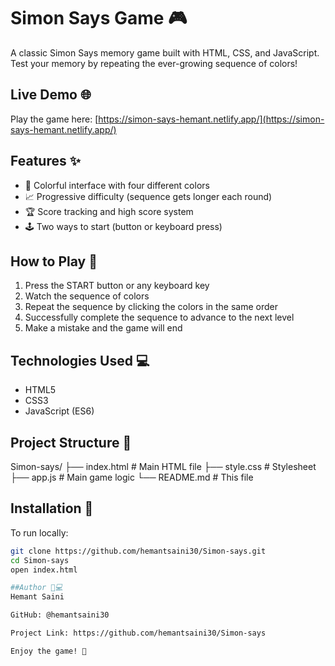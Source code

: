 # Simon Says Game 🎮

A classic Simon Says memory game built with HTML, CSS, and JavaScript. Test your memory by repeating the ever-growing sequence of colors!

## Live Demo 🌐

Play the game here: [https://simon-says-hemant.netlify.app/](https://simon-says-hemant.netlify.app/)

## Features ✨

- 🎨 Colorful interface with four different colors
- 📈 Progressive difficulty (sequence gets longer each round)
- 🏆 Score tracking and high score system
- 🕹️ Two ways to start (button or keyboard press)

## How to Play 🎲

1. Press the START button or any keyboard key
2. Watch the sequence of colors
3. Repeat the sequence by clicking the colors in the same order
4. Successfully complete the sequence to advance to the next level
5. Make a mistake and the game will end

## Technologies Used 💻

- HTML5
- CSS3
- JavaScript (ES6)

## Project Structure 📂

Simon-says/
├── index.html   # Main HTML file
├── style.css    # Stylesheet
├── app.js       # Main game logic
└── README.md    # This file

## Installation 💾

To run locally:

```bash
git clone https://github.com/hemantsaini30/Simon-says.git
cd Simon-says
open index.html

##Author 👨💻
Hemant Saini

GitHub: @hemantsaini30

Project Link: https://github.com/hemantsaini30/Simon-says

Enjoy the game! 🎉